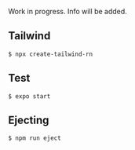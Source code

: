 
Work in progress. Info will be added.

## Tailwind

```
$ npx create-tailwind-rn
```

## Test

```
$ expo start
```

## Ejecting

```
$ npm run eject
```
